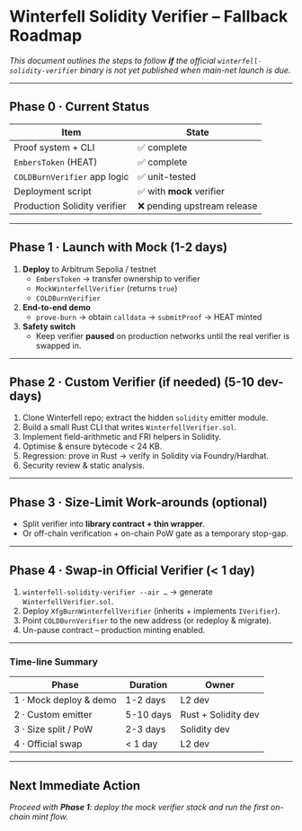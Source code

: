 # Winterfell Solidity Verifier – Fallback Roadmap

_This document outlines the steps to follow **if** the official `winterfell-solidity-verifier` binary is not yet published when main-net launch is due._

---

## Phase 0 · Current Status

| Item | State |
|------|-------|
| Proof system + CLI | ✅ complete |
| `EmbersToken` (HEAT) | ✅ complete |
| `COLDBurnVerifier` app logic | ✅ unit-tested |
| Deployment script | ✅ with **mock** verifier |
| Production Solidity verifier | ❌ pending upstream release |

---

## Phase 1 · Launch with Mock (1-2 days)

1. **Deploy** to Arbitrum Sepolia / testnet
   - `EmbersToken` → transfer ownership to verifier
   - `MockWinterfellVerifier` (returns `true`)
   - `COLDBurnVerifier`
2. **End-to-end demo**
   - `prove-burn` → obtain `calldata` → `submitProof` → HEAT minted
3. **Safety switch**
   - Keep verifier **paused** on production networks until the real verifier is swapped in.

---

## Phase 2 · Custom Verifier (if needed) (5-10 dev-days)

1. Clone Winterfell repo; extract the hidden `solidity` emitter module.
2. Build a small Rust CLI that writes `WinterfellVerifier.sol`.
3. Implement field-arithmetic and FRI helpers in Solidity.
4. Optimise & ensure bytecode < 24 KB.
5. Regression: prove in Rust → verify in Solidity via Foundry/Hardhat.
6. Security review & static analysis.

---

## Phase 3 · Size-Limit Work-arounds (optional)

* Split verifier into **library contract + thin wrapper**.
* Or off-chain verification + on-chain PoW gate as a temporary stop-gap.

---

## Phase 4 · Swap-in Official Verifier (< 1 day)

1. `winterfell-solidity-verifier --air …` → generate `WinterfellVerifier.sol`.
2. Deploy `XfgBurnWinterfellVerifier` (inherits + implements `IVerifier`).
3. Point `COLDBurnVerifier` to the new address (or redeploy & migrate).
4. Un-pause contract – production minting enabled.

---

### Time-line Summary

| Phase | Duration | Owner |
|-------|----------|-------|
| 1 · Mock deploy & demo | 1-2 days | L2 dev |
| 2 · Custom emitter | 5-10 days | Rust + Solidity dev |
| 3 · Size split / PoW | 2-3 days | Solidity dev |
| 4 · Official swap | < 1 day | L2 dev |

---

## Next Immediate Action

*Proceed with **Phase 1**: deploy the mock verifier stack and run the first on-chain mint flow.* 